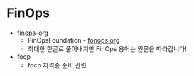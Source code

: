 # FinOps

- finops-org
  - FinOpsFoundation - [fonops.org](https://www.finops.org/)
  - 최대한 한글로 풀어내지만 FinOps 용어는 원문을 따라갑니다!
- focp
  - focp 자격증 준비 관련